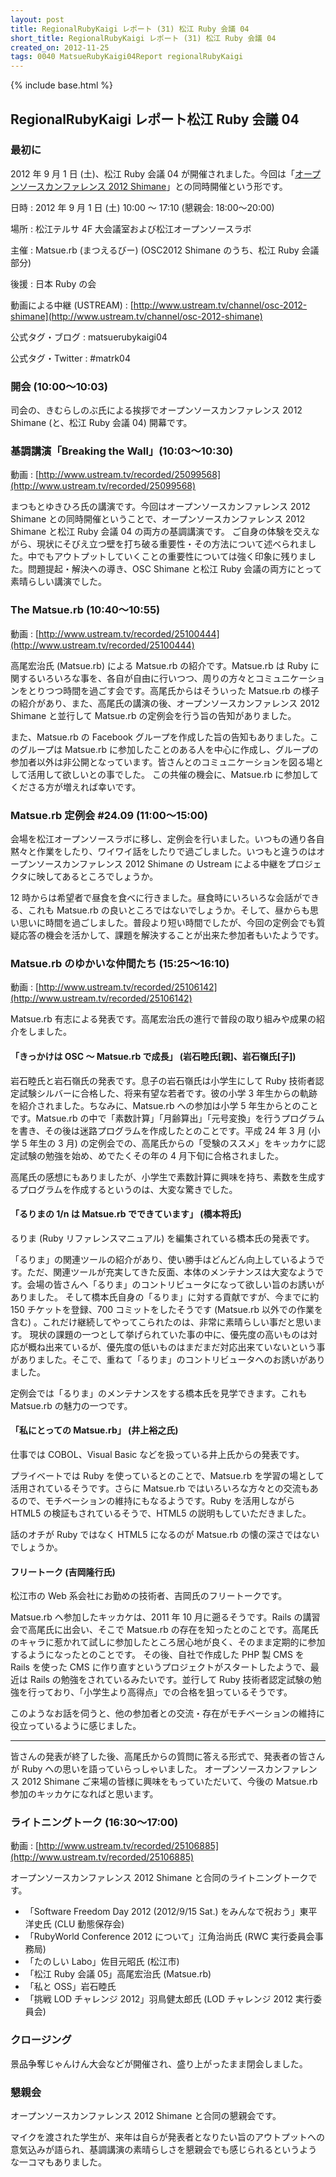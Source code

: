 ```yaml
---
layout: post
title: RegionalRubyKaigi レポート (31) 松江 Ruby 会議 04
short_title: RegionalRubyKaigi レポート (31) 松江 Ruby 会議 04
created_on: 2012-11-25
tags: 0040 MatsueRubyKaigi04Report regionalRubyKaigi
---
```

{% include base.html %}


## RegionalRubyKaigi レポート松江 Ruby 会議 04

### 最初に

2012 年 9 月 1 日 (土)、松江 Ruby 会議 04 が開催されました。今回は「[オープンソースカンファレンス 2012 Shimane](http://www.ospn.jp/osc2012-shimane/)」との同時開催という形です。

日時
: 2012 年 9 月 1 日 (土) 10:00 〜 17:10 (懇親会: 18:00〜20:00)

場所
: 松江テルサ 4F 大会議室および松江オープンソースラボ

主催
: Matsue.rb (まつえるびー) (OSC2012 Shimane のうち、松江 Ruby 会議部分)

後援
: 日本 Ruby の会

動画による中継 (USTREAM)
: [http://www.ustream.tv/channel/osc-2012-shimane](http://www.ustream.tv/channel/osc-2012-shimane)

公式タグ・ブログ
: matsuerubykaigi04

公式タグ・Twitter
: #matrk04

### 開会 (10:00〜10:03)

司会の、きむらしのぶ氏による挨拶でオープンソースカンファレンス 2012 Shimane (と、松江 Ruby 会議 04) 開幕です。

### 基調講演「Breaking the Wall」(10:03〜10:30)

動画
:  [http://www.ustream.tv/recorded/25099568](http://www.ustream.tv/recorded/25099568)

まつもとゆきひろ氏の講演です。今回はオープンソースカンファレンス 2012 Shimane との同時開催ということで、オープンソースカンファレンス 2012 Shimane と松江 Ruby 会議 04 の両方の基調講演です。
ご自身の体験を交えながら、現状にそびえ立つ壁を打ち破る重要性・その方法について述べられました。中でもアウトプットしていくことの重要性については強く印象に残りました。問題提起・解決への導き、OSC Shimane と松江 Ruby 会議の両方にとって素晴らしい講演でした。

### The Matsue.rb (10:40〜10:55)

動画
:  [http://www.ustream.tv/recorded/25100444](http://www.ustream.tv/recorded/25100444)

高尾宏治氏 (Matsue.rb) による Matsue.rb の紹介です。Matsue.rb は Ruby に関するいろいろな事を、各自が自由に行いつつ、周りの方々とコミュニケーションをとりつつ時間を過ごす会です。高尾氏からはそういった Matsue.rb の様子の紹介があり、また、高尾氏の講演の後、オープンソースカンファレンス 2012 Shimane と並行して Matsue.rb の定例会を行う旨の告知がありました。

また、Matsue.rb の Facebook グループを作成した旨の告知もありました。このグループは Matsue.rb に参加したことのある人を中心に作成し、グループの参加者以外は非公開となっています。皆さんとのコミュニケーションを図る場として活用して欲しいとの事でした。
この共催の機会に、Matsue.rb に参加してくださる方が増えれば幸いです。

### Matsue.rb 定例会 #24.09 (11:00〜15:00)

会場を松江オープンソースラボに移し、定例会を行いました。いつもの通り各自黙々と作業をしたり、ワイワイ話をしたりで過ごしました。いつもと違うのはオープンソースカンファレンス 2012 Shimane の Ustream による中継をプロジェクタに映してあるところでしょうか。

12 時からは希望者で昼食を食べに行きました。昼食時にいろいろな会話ができる、これも Matsue.rb の良いところではないでしょうか。そして、昼からも思い思いに時間を過ごしました。普段より短い時間でしたが、今回の定例会でも質疑応答の機会を活かして、課題を解決することが出来た参加者もいたようです。

### Matsue.rb のゆかいな仲間たち (15:25〜16:10)

動画
:  [http://www.ustream.tv/recorded/25106142](http://www.ustream.tv/recorded/25106142)

Matsue.rb 有志による発表です。高尾宏治氏の進行で普段の取り組みや成果の紹介をしました。

#### 「きっかけは OSC 〜 Matsue.rb で成長」 (岩石睦氏[親]、岩石嶺氏[子])

岩石睦氏と岩石嶺氏の発表です。息子の岩石嶺氏は小学生にして Ruby 技術者認定試験シルバーに合格した、将来有望な若者です。彼の小学 3 年生からの軌跡を紹介されました。ちなみに、Matsue.rb への参加は小学 5 年生からとのことです。Matsue.rb の中で「素数計算」「月齢算出」「元号変換」を行うプログラムを書き、その後は迷路プログラムを作成したとのことです。平成 24 年 3 月 (小学 5 年生の 3 月) の定例会での、高尾氏からの「受験のススメ」をキッカケに認定試験の勉強を始め、めでたくその年の 4 月下旬に合格されました。

高尾氏の感想にもありましたが、小学生で素数計算に興味を持ち、素数を生成するプログラムを作成するというのは、大変な驚きでした。

#### 「るりまの 1/n は Matsue.rb でできています」 (橋本将氏)

るりま (Ruby リファレンスマニュアル) を編集されている橋本氏の発表です。

「るりま」の関連ツールの紹介があり、使い勝手はどんどん向上しているようです。ただ、関連ツールが充実してきた反面、本体のメンテナンスは大変なようです。会場の皆さんへ「るりま」のコントリビュータになって欲しい旨のお誘いがありました。
そして橋本氏自身の「るりま」に対する貢献ですが、今までに約 150 チケットを登録、700 コミットをしたそうです (Matsue.rb 以外での作業を含む) 。これだけ継続してやってこられたのは、非常に素晴らしい事だと思います。
現状の課題の一つとして挙げられていた事の中に、優先度の高いものは対応が概ね出来ているが、優先度の低いものはまだまだ対応出来ていないという事がありました。そこで、重ねて「るりま」のコントリビュータへのお誘いがありました。

定例会では「るりま」のメンテナンスをする橋本氏を見学できます。これも Matsue.rb の魅力の一つです。

#### 「私にとっての Matsue.rb」 (井上裕之氏)

仕事では COBOL、Visual Basic などを扱っている井上氏からの発表です。

プライベートでは Ruby を使っているとのことで、Matsue.rb を学習の場として活用されているそうです。さらに Matsue.rb ではいろいろな方々との交流もあるので、モチベーションの維持にもなるようです。Ruby を活用しながら HTML5 の検証もされているそうで、HTML5 の説明もしていただきました。

話のオチが Ruby ではなく HTML5 になるのが Matsue.rb の懐の深さではないでしょうか。

#### フリートーク (吉岡隆行氏)

松江市の Web 系会社にお勤めの技術者、吉岡氏のフリートークです。

Matsue.rb へ参加したキッカケは、2011 年 10 月に遡るそうです。Rails の講習会で高尾氏に出会い、そこで Matsue.rb の存在を知ったとのことです。高尾氏のキャラに惹かれて試しに参加したところ居心地が良く、そのまま定期的に参加するようになったとのことです。
その後、自社で作成した PHP 製 CMS を Rails を使った CMS に作り直すというプロジェクトがスタートしたようで、最近は Rails の勉強をされているみたいです。並行して Ruby 技術者認定試験の勉強を行っており、「小学生より高得点」での合格を狙っているそうです。

このようなお話を伺うと、他の参加者との交流・存在がモチベーションの維持に役立っているように感じました。

----

皆さんの発表が終了した後、高尾氏からの質問に答える形式で、発表者の皆さんが Ruby への思いを語っていらっしゃいました。
オープンソースカンファレンス 2012 Shimane ご来場の皆様に興味をもっていただいて、今後の Matsue.rb 参加のキッカケになればと思います。

### ライトニングトーク (16:30〜17:00)

動画
:  [http://www.ustream.tv/recorded/25106885](http://www.ustream.tv/recorded/25106885)

オープンソースカンファレンス 2012 Shimane と合同のライトニングトークです。

* 「Software Freedom Day 2012 (2012/9/15 Sat.) をみんなで祝おう」東平洋史氏 (CLU 動態保存会)
* 「RubyWorld Conference 2012 について」江角治尚氏 (RWC 実行委員会事務局)
* 「たのしい Labo」佐目元昭氏 (松江市)
* 「松江 Ruby 会議 05」高尾宏治氏 (Matsue.rb)
* 「私と OSS」岩石睦氏
* 「挑戦 LOD チャレンジ 2012」羽鳥健太郎氏 (LOD チャレンジ 2012 実行委員会)


### クロージング

景品争奪じゃんけん大会などが開催され、盛り上がったまま閉会しました。

### 懇親会

オープンソースカンファレンス 2012 Shimane と合同の懇親会です。

マイクを渡された学生が、来年は自らが発表者となりたい旨のアウトプットへの意気込みが語られ、基調講演の素晴らしさを懇親会でも感じられるというような一コマもありました。


